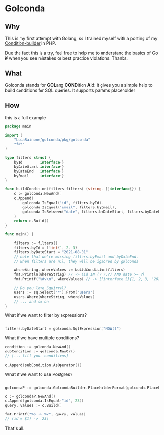 # Golconda

## Why

This is my first attempt with Golang, so I trained myself with a porting of my [Condition-builder](https://github.com/LucaRainone/condition-builder) in PHP.

Due the fact this is a try, feel free to help me to understand the basics of Go ~~if~~ when you see mistakes or best practice violations. Thanks.

## What

Golconda stands for **GOL**ang **COND**ition **A**id: it gives you a simple help to build conditions for SQL queries. It supports params placeholder

## How

this is a full example

```go
package main

import (
    "LucaRainone/golconda/pkg/golconda"
    "fmt"
)

type filters struct {
    byId        interface{}
    byDateStart interface{}
    byDateEnd   interface{}
    byEmail     interface{}
}

func buildCondition(filters filters) (string, []interface{}) {
    c := golconda.NewAnd()
    c.Append(
        golconda.IsEqual("id", filters.byId),
        golconda.IsEqual("email", filters.byEmail),
        golconda.IsBetween("date", filters.byDateStart, filters.byDateEnd),
    )
    return c.Build()
}

func main() {

    filters := filters{}
    filters.byId = []int{1, 2, 3}
    filters.byDateStart = "2021-08-01"
    // note that we're missing filters.byEmail and byDateEnd.
    // when filters are nil, they will be ignored by golconda

    whereString, whereValues := buildCondition(filters)
    fmt.Println(whereString) // -> (id IN (?,?,?) AND date >= ?)
    fmt.Printf("%#v\n", whereValues) // -> []interface {}{1, 2, 3, "2021-08-01"}

    // Do you love Squirrel?
    users := sq.Select("*").From("users")
    users.Where(whereString, whereValues)
    // ... and so on
}


```

What if we want to filter by expressions?

```go

filters.byDateStart = golconda.SqlExpression("NOW()")

```

What if we have multiple conditions?

```go
condition := golconda.NewAnd()
subCondition := golconda.NewOr()
// [... fill your conditions]
 
c.Append(subCondition.AsOperator())

```

What if we want to use Postgres?

```go

golcondaP := golconda.GolcondaBuilder.PlaceholderFormat(golconda.PlaceholderDollar)

c := golcondaP.NewAnd()
c.Append(golconda.IsEqual("id", 23))
query, values := c.Build()

fmt.Printf("%s -> %v", query, values)
// (id = $1) -> [23]

```

That's all.
